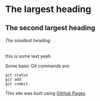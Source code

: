 # The largest heading
## The second largest heading
###### The smallest heading

this is some text yeah

Some basic Git commands are:
```
git status
git add
git commit
```

This site was built using [GitHub Pages](https://pages.github.com/).
